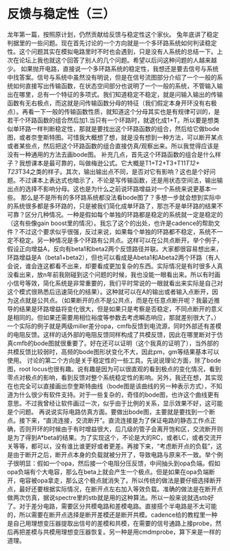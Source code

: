 # 反馈与稳定性（三）
龙年第一篇，按照原计划，仍然贡献给反馈与稳定性这个家伙。
兔年底讲了稳定判据里的一些问题。现在首先讨论的一个方向就是一个多环路系统如何判读稳定性。这个问题其实在模拟电路里时不时也会遇到，只是没有人系统的总结一下。上次在论坛上我也就这个回答了别人的几个问题。希望以后问这种问题的人越来越少。
如果抛开电路，直接说一个多环路系统的稳定性，我想还是要去信号与系统中找答案。信号与系统中虽然没有明说，但是在信号流图部分介绍了一个一般的系统如何直接写出传输函数，在状态空间部分也说明了一个一般的系统，不管输入输出在哪里，总有一个特征的多项式。我们知道稳定不稳定，就是问输入输出的传输函数有无右极点，而这就是问传输函数分母的特征（我们假定本身开环没有右极点）。再看一下一般的传输函数性质，就知道这个分母其实也是有规律可训的，是若干个环路函数的组合然后加1.当只有一个环路时，就退化成1+T。所以要是想类似单环路一样判断稳定性，那就是要找出这个环路函数的组合，然后给它做bode图，或者奈奎斯特图。可惜我大概想了想，就是没有想到一种方法，可以断开某点或者某些点，然后把这个环路函数的组合直接仿真/观察出来。所以我觉得应该是没有一种通用的方法去画bode图。
补充几点，首先这个环路函数的组合是什么样子？我想课本是最可靠的，叫做梅逊公式。它大概是T1+T2+T3+T11*T12+ T23*T34之类的样子。其次，输出输出点不同，是否对它有影响？这也是个好问题。不过课本上表达式也暗示了，不论是写传输函数，还是用状态空间法，输出输出点的选择不影响分母。这也是为什么之前说环路增益对一个系统来说更基本一些。
那么是不是所有的多环路系统都没法看bode图了？多想一步就会想到实际中的系统很多都是多环路的，只是被我们简化成单环路了，那岂不是单环路的结果不可靠？区分几种情况。一种是假如每个单独的环路都是稳定的系统就一定是稳定的（这有些像gain boost里的情况）。我忘了这个的出处，也许是cadence的帮助文件？不过这个要求似乎很强，反过来说，如果每个单独的环路都不稳定，系统不一定不稳定。另一种情况是多个环路有公共点。这样可以在公共点断开。举个例子，假设正向增益A，反向有beta1和beta2两个反馈路径并联。大家都很容易想出来，环路增益是A（beta1+beta2），但也可以看成是Abeta1和Abeta2两个环路（有人会说，谁会连这都看不出来，却要看成更加复杂的东西。实际情况是有时很多人真没看出来，放n年前我刚碰到这个问题的时候，我也没能一眼看出来。所以有时画小信号等效，简化系统是非常重要的，我们平时常说的一眼就看出来实际是自己对这个模式很熟悉后迅速简化的结果）。这种就可以在A的输出或者输入点断开，因为这点就是公共点。（如果断开的点不是公共点，而是在任意点断开呢？我最近推导的结果是环路增益将变化很大，但是如果只是考察是否稳定，不同点断开的意义是相同的。但如果还需要用相位裕度等参数去考虑瞬态响应，那就差别很大了。）
一个实际的例子就是两级miller差分opa，cmfb反馈到电流源，同时外部还有差模的电阻反馈。这样的话外部的电阻反馈同样构成了共模反馈，因此在哪里断对于仿真cmfb的bode图就很重要了。好在还可以证明（这个我真的证明了），当外部的共模反馈比较弱时，高频的bode图形状变化不大，因此pm，gm等结果基本可以使用。
讨论的第二个方向是关于稳定性的一些工具。先说说理论方面，除了bode图，root locus也很有趣。说有趣是因为可以很直观的看到极点的变化情况，看到零点对极点的影响，看到反馈对整个系统稳定性的影响。另外，我还在想，其实现在也完全可以直接画出奈奎斯特曲线（bode图是该曲线的另一种表示方式），不知道为什么很少有软件支持。对于一些复杂的，奇怪的bode图，也许这个曲线更有意思。不过我曾经让软件画过一次，似乎由于比例的关系，显示效果不好，这可能是个问题。
再说说实际电路仿真方面。要做出bode图，主要就是要找到一个断点。接下来，“直流连接，交流断开”。直流连接是为了保证电路的静态工作点正确，否则开环的时候由于有时增益很大，后几级的管子会离开饱和区，交流断开则是为了得到A*beta的结果。为了实现这个，不论是大的RC，或者LC，或者交流开关等等，都可以，没有谁比谁更好或者更差。再接下来，“考虑断开点的负载”，这是由于断开之后，断开点本身的负载就被分开了，导致电路与原来不一致。举个例子很明显：假如一个opa，然后接一个电阻分压反馈，中间抽头到opa负端。假如opa负端有个大电容，那么在beta上就会产生一个极点。但是如果在opa负端断开，电容被opa拿走，那么这个极点就消失了。所以传统的做法是要仔细选择断开点，最好还要根据实际情况，在断开点左右加入等效负载。准确的做法是在断开点做两次仿真，据说spectre里的stb就是用的这种算法。所以一般来说就选stb好了。对于差分电路，需要区分共模电路和差模电路。直接搭个半电路是不太可能的，所以需要在断开点选择是断开差模还是断开共模。cadence给的教程里一种是自己用理想变压器提取出信号的差模和共模，在需要的信号通路上接probe，然后再把差模与共模用理想变压器恢复。另一种是用cmdmprobe，算下来是一样的道理。
 

